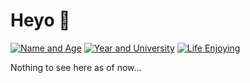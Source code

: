 # Heyo 🎈
[![Name and Age](https://img.shields.io/badge/Chris_Wong-v19-blue)](http://www.linkedin.com/in/real_cwong)
[![Year and University](https://img.shields.io/badge/2nd_Year-UNSW-yellow)](http://www.linkedin.com/in/real_cwong)
[![Life Enjoying](https://img.shields.io/badge/Good-Vibes-darkgreen)](http://www.linkedin.com/in/real_cwong)

Nothing to see here as of now...
